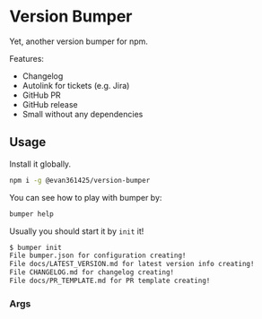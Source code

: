 # Version Bumper

Yet, another version bumper for npm.

Features:

-   Changelog
-   Autolink for tickets (e.g. Jira)
-   GitHub PR
-   GitHub release
-   Small without any dependencies

## Usage

Install it globally.

```bash
npm i -g @evan361425/version-bumper
```

You can see how to play with bumper by:

```bash
bumper help
```

Usually you should start it by `init` it!

```bash
$ bumper init
File bumper.json for configuration creating!
File docs/LATEST_VERSION.md for latest version info creating!
File CHANGELOG.md for changelog creating!
File docs/PR_TEMPLATE.md for PR template creating!
```

### Args
